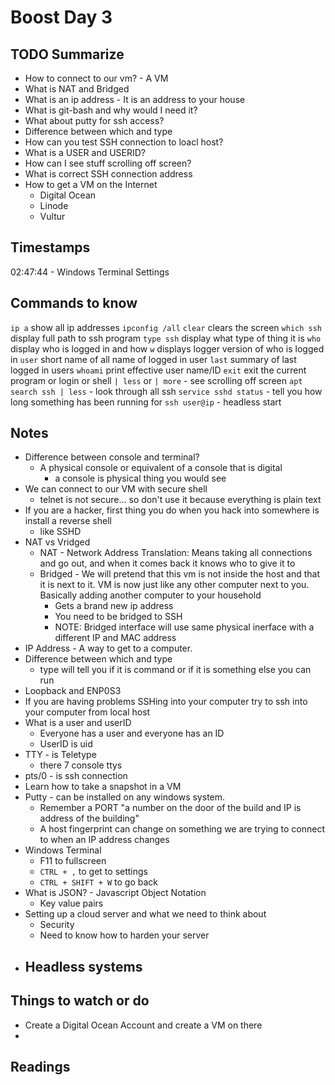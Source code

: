 # Boost Day 3

## TODO Summarize

- How to connect to our vm? - A VM
- What is NAT and Bridged
- What is an ip address - It is an address to your house
- What is git-bash and why would I need it?
- What about putty for ssh access?
- Difference between which and type
- How can you test SSH connection to loacl host?
- What is a USER and USERID?
- How can I see stuff scrolling off screen?
- What is correct SSH connection address
- How to get a VM on the Internet
  - Digital Ocean
  - Linode
  - Vultur

## Timestamps

02:47:44 - Windows Terminal Settings

## Commands to know

`ip a` show all ip addresses
`ipconfig /all`
`clear` clears the screen
`which ssh` display full path to ssh program
`type ssh` display what type of thing it is
`who` display who is logged in and how
`w` displays logger version of who is logged in
`user` short name of all name of logged in user
`last` summary of last logged in users
`whoami` print effective user name/ID
`exit` exit the current program or login or shell
`| less` or `| more` - see scrolling off screen
`apt search ssh | less` - look through all ssh
`service sshd status` - tell you how long something has been running for
`ssh user@ip` - headless start

## Notes

- Difference between console and terminal?
  - A physical console or equivalent of a console that is digital
    - a console is physical thing you would see
- We can connect to our VM with secure shell
  - telnet is not secure... so don't use it because everything is plain text
- If you are a hacker, first thing you do when you hack into somewhere is install a reverse shell
  - like SSHD
- NAT vs Vridged
  - NAT - Network Address Translation: Means taking all connections and go out, and when it comes back it knows who to give it to
  - Bridged - We will pretend that this vm is not inside the host and that it is next to it. VM is now just like any other computer next to you. Basically adding another computer to your household
    - Gets a brand new ip address
    - You need to be bridged to SSH
    - NOTE: Bridged interface will use same physical inerface with a different IP and MAC address
- IP Address - A way to get to a computer.
- Difference between which and type
  - type will tell you if it is command or if it is something else you can run
- Loopback and ENP0S3
- If you are having problems SSHing into your computer try to ssh into your computer from local host
- What is a user and userID
  - Everyone has a user and everyone has an ID
  - UserID is uid
- TTY - is Teletype
  - there 7 console ttys
- pts/0 - is ssh connection
- Learn how to take a snapshot in a VM
- Putty - can be installed on any windows system.
  - Remember a PORT "a number on the door of the build and IP is address of the building"
  - A host fingerprint can change on something we are trying to connect to when an IP address changes
- Windows Terminal
  - F11 to fullscreen
  - `CTRL + ,` to get to settings
  - `CTRL + SHIFT + W` to go back
- What is JSON? - Javascript Object Notation
  - Key value pairs
- Setting up a cloud server and what we need to think about
  - Security
  - Need to know how to harden your server
- Headless systems
  - 

## Things to watch or do
- Create a Digital Ocean Account and create a VM on there
- 

## Readings
